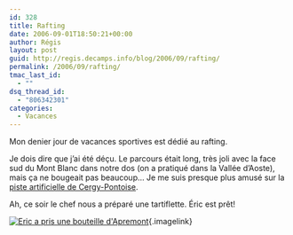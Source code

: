 ```yaml
---
id: 328
title: Rafting
date: 2006-09-01T18:50:21+00:00
author: Régis
layout: post
guid: http://regis.decamps.info/blog/2006/09/rafting/
permalink: /2006/09/rafting/
tmac_last_id:
  - ""
dsq_thread_id:
  - "806342301"
categories:
  - Vacances
---
```

Mon denier jour de vacances sportives est dédié au rafting.

Je dois dire que j&rsquo;ai été déçu. Le parcours était long, très joli avec la face sud du Mont Blanc dans notre dos (on a pratiqué dans la Vallée d&rsquo;Aoste), mais ça ne bougeait pas beaucoup&#8230; Je me suis presque plus amusé sur la [piste artificielle de Cergy-Pontoise](http://www.basedeloisirs95.com/index.php?option=com_content&task=view&id=1&Itemid=2).

Ah, ce soir le chef nous a préparé une tartiflette. Éric est prêt!
  
[<img id="image331" src="http://regis.decamps.info/blog/wp-content/uploads/2006/09/IMG_3429.thumbnail.JPG" alt="Eric a pris une bouteille d'Apremont" />](http://regis.decamps.info/blog/wp-content/uploads/2006/09/IMG_3429.JPG "Eric a pris une bouteille d'Apremont"){.imagelink}